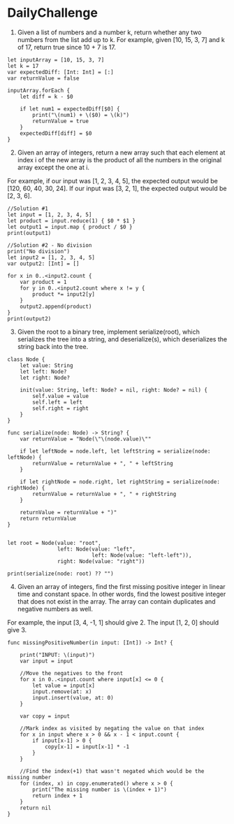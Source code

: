 # DailyChallenge

1. Given a list of numbers and a number k, return whether any two numbers from the list add up to k.
For example, given [10, 15, 3, 7] and k of 17, return true since 10 + 7 is 17.
```
let inputArray = [10, 15, 3, 7]
let k = 17
var expectedDiff: [Int: Int] = [:]
var returnValue = false

inputArray.forEach {
    let diff = k - $0

    if let num1 = expectedDiff[$0] {
        print("\(num1) + \($0) = \(k)")
        returnValue = true
    }
    expectedDiff[diff] = $0
}
```

2. Given an array of integers, return a new array such that each element at index i of the new array is the product of all the numbers in the original array except the one at i.

 For example, if our input was [1, 2, 3, 4, 5], the expected output would be [120, 60, 40, 30, 24]. If our input was [3, 2, 1], the expected output would be [2, 3, 6].

```
//Solution #1
let input = [1, 2, 3, 4, 5]
let product = input.reduce(1) { $0 * $1 }
let output1 = input.map { product / $0 }
print(output1)

//Solution #2 - No division
print("No division")
let input2 = [1, 2, 3, 4, 5]
var output2: [Int] = []

for x in 0..<input2.count {
    var product = 1
    for y in 0..<input2.count where x != y {
        product *= input2[y]
    }
    output2.append(product)
}
print(output2)
```

3. Given the root to a binary tree, implement serialize(root), which serializes the tree into a string, and deserialize(s), which deserializes the string back into the tree.

```
class Node {
    let value: String
    let left: Node?
    let right: Node?

    init(value: String, left: Node? = nil, right: Node? = nil) {
        self.value = value
        self.left = left
        self.right = right
    }
}

func serialize(node: Node) -> String? {
    var returnValue = "Node(\"\(node.value)\""

    if let leftNode = node.left, let leftString = serialize(node: leftNode) {
        returnValue = returnValue + ", " + leftString
    }

    if let rightNode = node.right, let rightString = serialize(node: rightNode) {
        returnValue = returnValue + ", " + rightString
    }

    returnValue = returnValue + ")"
    return returnValue
}


let root = Node(value: "root",
                left: Node(value: "left",
                           left: Node(value: "left-left")),
                right: Node(value: "right"))

print(serialize(node: root) ?? "")
```


4. Given an array of integers, find the first missing positive integer in linear time and constant space. In other words, find the lowest positive integer that does not exist in the array. The array can contain duplicates and negative numbers as well.

 For example, the input [3, 4, -1, 1] should give 2. The input [1, 2, 0] should give 3.

 
```
func missingPositiveNumber(in input: [Int]) -> Int? {

    print("INPUT: \(input)")
    var input = input

    //Move the negatives to the front
    for x in 0..<input.count where input[x] <= 0 {
        let value = input[x]
        input.remove(at: x)
        input.insert(value, at: 0)
    }

    var copy = input

    //Mark index as visited by negating the value on that index
    for x in input where x > 0 && x - 1 < input.count {
        if input[x-1] > 0 {
            copy[x-1] = input[x-1] * -1
        }
    }

    //Find the index(+1) that wasn't negated which would be the missing number
    for (index, x) in copy.enumerated() where x > 0 {
        print("The missing number is \(index + 1)")
        return index + 1
    }
    return nil
}
```

